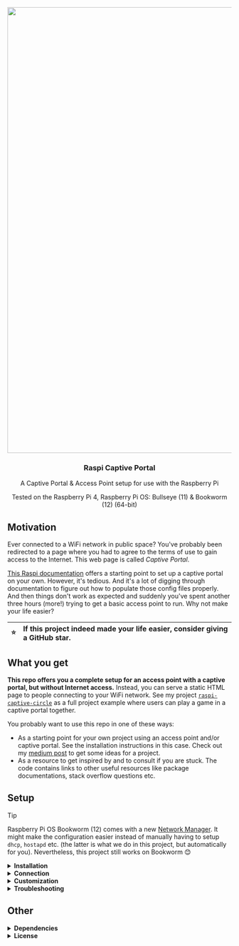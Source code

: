 <p align="center">
  <img src="https://user-images.githubusercontent.com/37160523/164785388-abe36954-6b33-4b1d-a001-46072f68cb99.svg" width="1000px" />
  
  <h3 align="center">Raspi Captive Portal</h3>
  <p align="center">A Captive Portal & Access Point setup for use with the Raspberry Pi</p>
  <p align="center">Tested on the Raspberry Pi 4, Raspberry Pi OS: Bullseye (11) & Bookworm (12) (64-bit)</p>
</p>


## Motivation

Ever connected to a WiFi network in public space? You've probably been redirected to a page where you had to agree to the terms of use to gain access to the Internet. This web page is called *Captive Portal*.

[This Raspi documentation](https://www.raspberrypi.com/documentation/computers/configuration.html#setting-up-a-routed-wireless-access-point) offers a starting point to set up a captive portal on your own. However, it's tedious. And it's a lot of digging through documentation to figure out how to populate those config files properly. And then things don't work as expected and suddenly you've spent another three hours (more!) trying to get a basic access point to run. Why not make your life easier?

| :star:   | If this project indeed made your life easier, consider giving a GitHub star. |
|---------------|:-------------------------|

## What you get

**This repo offers you a complete setup for an access point with a captive portal, but without Internet access.** Instead, you can serve a static HTML page to people connecting to your WiFi network. See my project [`raspi-captive-circle`](https://github.com/Splines/raspi-captive-circle) as a full project example where users can play a game in a captive portal together.

You probably want to use this repo in one of these ways:

- As a starting point for your own project using an access point and/or captive portal. See the installation instructions in this case. Check out my [medium post](https://dominicplein.medium.com/captive-portal-access-point-on-the-raspberry-pi-easy-setup-28a9bf72e998) to get some ideas for a project.
- As a resource to get inspired by and to consult if you are stuck. The code contains links to other useful resources like package documentations, stack overflow questions etc.

## Setup

> [!tip]
> Raspberry Pi OS Bookworm (12) comes with a new [Network Manager](https://www.raspberrypi.com/documentation/computers/configuration.html#configuring-networking). It might make the configuration easier instead of manually having to setup `dhcp`, `hostapd` etc. (the latter is what we do in this project, but automatically for you). Nevertheless, this project still works on Bookworm 😊

<details>
  <summary><strong>Installation</strong></summary>

  If you connect to the Raspberry Pi from remote, make sure to do so via Ethernet an NOT via WiFi as the setup script will create its own WiFi network and thus you won't be connected anymore (and maybe even lock yourself out of your Raspi). Python is installed by default on a Raspberry Pi, so clone this repository and execute the script via:

  <sub>Note that the script needs to run as sudo user. Make sure that you agree with the commands executed beforehand by looking into the `.sh` scripts in the folder `access-point/`.</sub>

  ```
  git clone https://github.com/Splines/raspi-captive-portal.git
  cd ./raspi-captive-portal/
  sudo python setup.py
  ```

</details>

<details>
  <summary><strong>Connection</strong></summary>

  After the installation, you should be able to connect to the new WiFi network called `Splines Raspi AP` using the password `splinesraspi`. You should be redirected to a static welcome page. If you open a "normal" browser, type in any http URL (http**s** URLs are not working) and you should also get redirected to the static page. The URL is supposed to read `splines.portal` (but visiting any URL should redirect there). From here on you can build your custom captive portal webpage by customizing the code in the `server` folder of this project.

</details>


<details>
  <summary><strong>Customization</strong></summary>

  To customize the WiFi SSID, password and the like, simply change the respective key-value pairs in the config files inside the folder `access-point/`. Then launch the setup script again to apply the changes (`sudo python setup.py`). Furthermore, you can adjust server settings in the file `server/src/server.ts`.

  Some default values:

  - static ip for the raspi: `192.168.4.1/24`
  - using `wlan0` as interface
  - WiFi: SSID: `Splines Raspi AP`, password: `splinesraspi`,
    <br>country code: `DE` (change if you are not in Germany)
  - Server: port: `3000` (all request on port 80 (http) get redirected to this port), host name: `splines.portal`

</details>


<details>
    <summary><strong>Troubleshooting</strong></summary>

If this first assistance does not help, feel free to open a new issue.

🎈 **I can't connect to the `Splines Raspi AP` WiFi or get thrown out**

Double check that you've entered the correct password: `splinesraspi`. Also, the Raspberry Pi won't provide Internet access to you, it will just serve a static HTML page as captive portal. This is why you might get thrown out of the WiFi network. If this is the case, there is usually an option to "Use this network without Internet access" (or the like). It might also help to disable mobile data.

🎈 **How can I use a "normal" browser when I have to click "Cancel" in the captive portal?**

The Raspberry Pi serves as Access Point and does not provide Internet access to you. Therefore on the captive portal you might have to click "cancel" (e.g. on iOS) and then "Use this network without Internet access" (or the like). After that, you can open any "real" browser on your phone, e.g. Chrome, Firefox, Safari (and so forth), and go to the website `splines.portal` (any other website should redirect you to this page).

🎈 **I don't see the `Splines Raspi AP` WiFi network**

Make sure that everything worked fine in the installation script. Check the output of hostapd (host access point daemon); has it started correctly?

```bash
sudo systemctl status hostapd
```

If it failed try to restart it:

```bash
sudo systemctl restart hostapd
```

If this fails, make sure that [`./access-point/hostapd.conf`](./access-point/hostapd.conf) has the correct country code set for the country you are located in. If you modify this, you have to run the setup script again afterwards (`sudo python setup.py`) (like for any modification of the config files of this project). If this does not help, you might have to set the country code manually by means of `sudo raspi-config`, see [issue #12](https://github.com/Splines/raspi-captive-portal/issues/12).

And last but not least, sometimes reboots work wonders:

```bash
sudo restart
```

🎈 **I see the `Splines Raspi AP` WiFi network, but the web page doesn't show up**

Access the URL `splines.portal` in your browser. Also make sure that the server serving the static HTML pages is up and running:

```bash
sudo systemctl status access-point-server
```

The output should contain this line: "⚡ Raspberry Pi Server listening on port 3000". Any error here? Try to restart the service:

```bash
sudo systemctl restart access-point-server
```


</details>


## Other

<details>
  <summary><strong>Dependencies</strong></summary>
  This project was developed and tested on the Raspberry Pi 4, Raspberry Pi OS: Bullseye (11) & Bookworm (12) (64-bit).

  These are the principal dependencies used in this project:

  *Captive Portal*
  - `dhcpcd`:  DHCP server (automatically assign IP addresses to clients)
  - `hostapd`: Access Point (AP)
  - `dnsmasq`: DNS server (name resolution)
  - `netfilter-persistent` & `iptables-persistent`: Save firewall rules and restore them when the Raspberry Pi boots

  *Node.js Server*
  - `express` 

</details>

<details>
    <summary><strong>License</strong></summary>

This program is licensed with the very permissive MIT license, see the [LICENSE file](https://github.com/Splines/raspi-captive-portal/blob/main/LICENSE) for details. As this is only a small project, I don't require you to include the license header in every source file. However, you must include a copyright notice in your project, that is, link back to this project, e.g. in this way:

> [Captive Portal & Access Point setup](https://github.com/Splines/raspi-captive-portal) - Copyright (c) 2022-2024 Splines

Any questions regarding the license? [This FAQ](https://www.tawesoft.co.uk/kb/article/mit-license-faq) might help.

The logo of this project is exempt from the MIT license and you must *not* use it in any of your work. Icons used in the logo are bought from thenounproject.com ([1](https://thenounproject.com/icon/raspberry-pi-1109535/) and [2](https://thenounproject.com/icon/wifi-170991/)).

</details>
